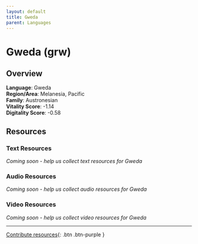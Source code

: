 ```yaml
---
layout: default
title: Gweda
parent: Languages
---
```


# Gweda (grw)

## Overview

**Language**: Gweda  
**Region/Area**: Melanesia, Pacific  
**Family**: Austronesian  
**Vitality Score**: -1.14  
**Digitality Score**: -0.58  

## Resources

### Text Resources
*Coming soon - help us collect text resources for Gweda*

### Audio Resources
*Coming soon - help us collect audio resources for Gweda*

### Video Resources
*Coming soon - help us collect video resources for Gweda*

---

[Contribute resources](https://fairtrain.github.io/){: .btn .btn-purple }
